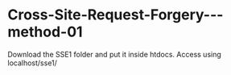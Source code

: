 # Cross-Site-Request-Forgery---method-01

Download the SSE1 folder and put it inside htdocs. Access using localhost/sse1/
